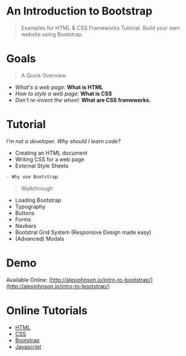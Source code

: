 # An Introduction to Bootstrap

> Examples for HTML &amp; CSS Frameworks Tutorial. 
> Build your own website using Bootstrap.

# Goals

> A Quick Overview

- *What's a web page:* **What is HTML**
- *How to style a web page:* **What is CSS**
- *Don't re-invent the wheel:* **What are CSS frameworks.**

# Tutorial

*I'm not a developer. Why should I learn code?*

- Creating an HTML document
- Writing CSS for a web page
- External Style Sheets

``` javascript
- Why use Bootstrap.
```

> Walkthrough

- Loading Bootstrap
- Typography
- Buttons
- Forms
- Navbars
- Bootstral Grid System (Responsive Design made easy)
- (Advanced) Modals

# Demo

Available Online: [http://alexjohnson.io/intro-to-bootstrap/](http://alexjohnson.io/intro-to-bootstrap/)

# Online Tutorials

- [HTML](http://www.w3schools.com/html/default.asp)
- [CSS](http://www.w3schools.com/css/default.asp)
- [Bootstrap](http://getbootstrap.com/getting-started/)
- [Javascript](http://www.codecademy.com/en/tracks/javascript)

